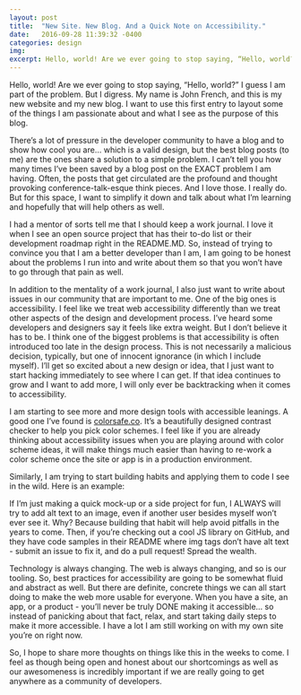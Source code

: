 ```yaml
---
layout: post
title:  "New Site. New Blog. And a Quick Note on Accessibility."
date:   2016-09-28 11:39:32 -0400
categories: design
img:
excerpt: Hello, world! Are we ever going to stop saying, “Hello, world?” I that makes me part of the problem.  But I digress.  My name is John French, and this is my new website and my new blog.  I want to use this first entry to layout some of the things I am passionate about and what I see as the purpose of this blog.
---
```


Hello, world! Are we ever going to stop saying, “Hello, world?” I guess I am part of the problem.  But I digress.  My name is John French, and this is my new website and my new blog.  I want to use this first entry to layout some of the things I am passionate about and what I see as the purpose of this blog.

There’s a lot of pressure in the developer community to have a blog and to show how cool you are… which is a valid design, but the best blog posts (to me) are the ones share a solution to a simple problem.  I can’t tell you how many times I’ve been saved by a blog post on the EXACT problem I am having.  Often, the posts that get circulated are the profound and thought provoking conference-talk-esque think pieces.  And I love those.  I really do.  But for this space, I want to simplify it down and talk about what I’m learning and hopefully that will help others as well.

I had a mentor of sorts tell me that I should keep a work journal.  I love it when I see an open source project that has their to-do list or their development roadmap right in the README.MD.  So, instead of trying to convince you that I am a better developer than I am, I am going to be honest about the problems I run into and write about them so that you won’t have to go through that pain as well.

In addition to the mentality of a work journal, I also just want to write about issues in our community that are important to me.  One of the big ones is accessibility.  I feel like we treat web accessibility differently than we treat other aspects of the design and development process.  I’ve heard some developers and designers say it feels like extra weight.  But I don’t believe it has to be.  I think one of the biggest problems is that accessibility is often introduced too late in the design process.  This is not necessarily a malicious decision, typically, but one of innocent ignorance (in which I include myself).  I’ll get so excited about a new design or idea, that I just want to start hacking immediately to see where I can get.  If that idea continues to grow and I want to add more, I will only ever be backtracking when it comes to accessibility.

I am starting to see more and more design tools with accessible leanings.  A good one I’ve found is [colorsafe.co](http://www.colorsafe.co).  It’s a beautifully designed contrast checker to help you pick color schemes.  I feel like if you are already thinking about accessibility issues when you are playing around with color scheme ideas, it will make things much easier than having to re-work a color scheme once the site or app is in a production environment.

Similarly, I am trying to start building habits and applying them to code I see in the wild.  Here is an example:

If I’m just making a quick mock-up or a side project for fun, I ALWAYS will try to add alt text to an image, even if another user besides myself won’t ever see it.  Why?  Because building that habit will help avoid pitfalls in the years to come.  Then, if you’re checking out a cool JS library on GitHub, and they have code samples in their README where img tags don’t have alt text - submit an issue to fix it, and do a pull request!  Spread the wealth.

Technology is always changing. The web is always changing, and so is our tooling.  So, best practices for accessibility are going to be somewhat fluid and abstract as well.  But there are definite, concrete things we can all start doing to make the web more usable for everyone.  When you have a site, an app, or a product - you’ll never be truly DONE making it accessible… so instead of panicking about that fact, relax, and start taking daily steps to make it more accessible.  I have a lot I am still working on with my own site you’re on right now.  

So, I hope to share more thoughts on things like this in the weeks to come.  I feel as though being open and honest about our shortcomings as well as our awesomeness is incredibly important if we are really going to get anywhere as a community of developers.
